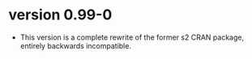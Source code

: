 # version 0.99-0

* This version is a complete rewrite of the former s2 CRAN package, entirely backwards incompatible.
